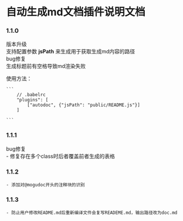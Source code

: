 # 自动生成md文档插件说明文档

### 1.1.0

版本升级  
    支持配置参数 **jsPath** 来生成用于获取生成md内容的路径  
bug修复  
    生成标题前有空格导致md渲染失败

使用方法：  


    ```
        // .babelrc
        "plugins": [
            ["autodoc", {"jsPath": "public/README.js"}]
        ]

    ```


### 1.1.1

bug修复  
    - 修复存在多个class时后者覆盖前者生成的表格


### 1.1.2

    - 添加对@mogudoc开头的注释块的识别


### 1.1.3

    - 防止用户修改README.md后重新编译文件会复写READEME.md，输出路径改为doc.md